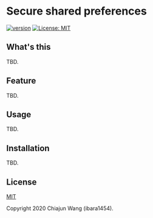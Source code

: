 # Secure shared preferences

[![version](https://img.shields.io/badge/0.1.0-blue)](https://github.com/ibara1454/secure-shared-preferences/release)
[![License: MIT](https://img.shields.io/badge/License-MIT-blue.svg)](https://opensource.org/licenses/MIT)

## What's this

TBD.

## Feature

TBD.

## Usage

TBD.

## Installation

TBD.

## License

[MIT](LICENSE)

Copyright 2020 Chiajun Wang (ibara1454).
